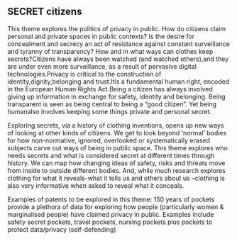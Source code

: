 ## SECRET citizens

This theme explores the politics of privacy in public. How do citizens claim personal and private spaces in public contexts? Is the desire for concealment and secrecy an act of resistance against constant surveillance and tyranny of transparency? How and in what ways can clothes keep secrets?Citizens have always been watched (and watched others),and they are under even more surveillance, as a result of pervasive digital technologies.Privacy is critical to the construction of identity,dignity,belonging and trust.Itis a fundamental human right, encoded in the European Human Rights Act.Being a citizen has always involved giving up information in exchange for safety, identity and belonging. Being transparent is seen as being central to being a “good citizen”. Yet being humanalso involves keeping some things private and personal secret.

Exploring secrets, via a history of clothing inventions, opens up new ways of looking at other kinds of citizens. We get to look beyond ‘normal’ bodies for how non-normative, ignored, overlooked or systematically erased subjects carve out ways of being in public space. This theme explores who needs secrets and what is considered secret at different times through history. We can map how changing ideas of safety, risks and threats move from inside to outside different bodies. And, while much research explores clothing for what it reveals-what it tells us and others about us –clothing is also very informative when asked to reveal what it conceals.

Examples of patents to be explored in this theme: 150 years of pockets provide a plethora of data for exploring how people (particularly women & marginalised people) have claimed privacy in public. Examples include safety secret pockets, travel pockets, nursing pockets plus pockets to protect data/privacy (self-defending)